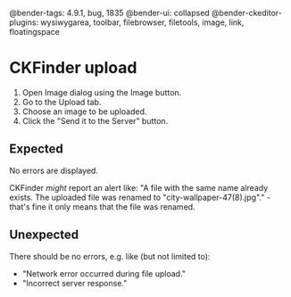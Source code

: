 @bender-tags: 4.9.1, bug, 1835
@bender-ui: collapsed
@bender-ckeditor-plugins: wysiwygarea, toolbar, filebrowser, filetools, image, link, floatingspace

# CKFinder upload

1. Open Image dialog using the Image button.
2. Go to the Upload tab.
3. Choose an image to be uploaded.
4. Click the "Send it to the Server" button.

## Expected

No errors are displayed.

CKFinder _might_ report an alert like: "A file with the same name already exists. The uploaded file was renamed to "city-wallpaper-47(8).jpg"." - that's fine it only means that the file was renamed.

## Unexpected

There should be no errors, e.g. like (but not limited to):

* "Network error occurred during file upload."
* "Incorrect server response."
